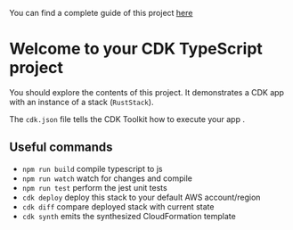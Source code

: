 You can find a complete guide of this project [here](https://dev.to/davidshaek/creating-a-temperature-calculator-with-travisci-cdkrust-and-aws-lambdafunction-urls-l37)

# Welcome to your CDK TypeScript project

You should explore the contents of this project. It demonstrates a CDK app with an instance of a stack (`RustStack`).

The `cdk.json` file tells the CDK Toolkit how to execute your app .

## Useful commands

- `npm run build` compile typescript to js
- `npm run watch` watch for changes and compile
- `npm run test` perform the jest unit tests
- `cdk deploy` deploy this stack to your default AWS account/region
- `cdk diff` compare deployed stack with current state
- `cdk synth` emits the synthesized CloudFormation template
